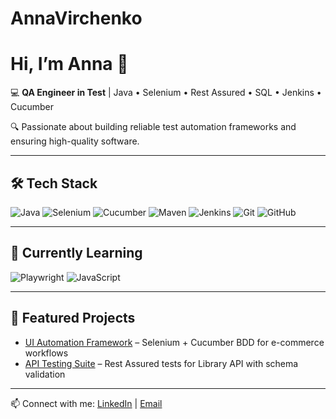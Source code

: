 # AnnaVirchenko
# Hi, I’m Anna 👋  

💻 **QA Engineer in Test** | Java • Selenium • Rest Assured • SQL • Jenkins • Cucumber  

🔍 Passionate about building reliable test automation frameworks and ensuring high-quality software.  

---

## 🛠 Tech Stack
![Java](https://img.shields.io/badge/Java-ED8B00?style=for-the-badge&logo=openjdk&logoColor=white)
![Selenium](https://img.shields.io/badge/Selenium-43B02A?style=for-the-badge&logo=selenium&logoColor=white)
![Cucumber](https://img.shields.io/badge/Cucumber-23D96C?style=for-the-badge&logo=cucumber&logoColor=white)
![Maven](https://img.shields.io/badge/Maven-C71A36?style=for-the-badge&logo=apachemaven&logoColor=white)
![Jenkins](https://img.shields.io/badge/Jenkins-D24939?style=for-the-badge&logo=jenkins&logoColor=white)
![Git](https://img.shields.io/badge/Git-F05032?style=for-the-badge&logo=git&logoColor=white)
![GitHub](https://img.shields.io/badge/GitHub-181717?style=for-the-badge&logo=github&logoColor=white)

---

## 🌱 Currently Learning
![Playwright](https://img.shields.io/badge/Playwright-2EAD33?style=for-the-badge&logo=playwright&logoColor=white)
![JavaScript](https://img.shields.io/badge/JavaScript-F7DF1E?style=for-the-badge&logo=javascript&logoColor=black)

---

## 🚀 Featured Projects
- [UI Automation Framework](https://github.com/yourusername/UI-Automation-Framework) – Selenium + Cucumber BDD for e-commerce workflows  
- [API Testing Suite](https://github.com/yourusername/API-Testing-Suite) – Rest Assured tests for Library API with schema validation  

---

📫 Connect with me: [LinkedIn](www.linkedin.com/in/anna-virchenko-work) | [Email](anna.virchenko.work@gmail.com)
